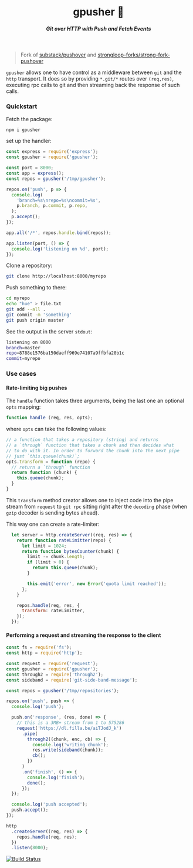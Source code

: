 <h1 align="center">gpusher 📝  </h1>

<h5 align="center">Git over HTTP with Push and Fetch Events</h5>

<br/>

> Fork of [substack/pushover](https://github.com/substack/pushover) and [strongloop-forks/strong-fork-pushover](https://github.com/strongloop-forks/strong-fork-pushover)

`gpusher` allows one to have control as a middleware between `git` and the `http` transport. It does so by providing `*.git/*` routes over `(req,res)`, executing rpc calls to git and then streaming back the response of such calls.


### Quickstart

Fetch the package:

```
npm i gpusher
```

set up the handler:

```js
const express = require('express');
const gpusher = require('gpusher');

const port = 8000;
const app = express();
const repos = gpusher('/tmp/gpusher');

repos.on('push', p => {
  console.log(
    'branch=%s\nrepo=%s\ncommit=%s',
    p.branch, p.commit, p.repo,
  );
  p.accept();
});

app.all('/*', repos.handle.bind(repos)); 

app.listen(port, () => {
  console.log('listening on %d', port);
});
```

Clone a repository:


```sh
git clone http://localhost:8000/myrepo
```

Push something to there:

```sh
cd myrepo
echo "hue" > file.txt
git add --all .
git commit -m 'something'
git push origin master
```

See the output in the server `stdout`:

```sh
listening on 8000
branch=master
repo=8788e1576ba150daeff969e74107a9ffbfa20b1c
commit=myrepo
```


### Use cases

#### Rate-limiting big pushes

The `handle` function takes three arguments, being the last one an optional `opts` mapping:

```js
function handle (req, res, opts);
```

where `opts` can take the following values:

```js
// a function that takes a repository (string) and returns
// a `through` function that takes a chunk and then decides what 
// to do with it. In order to forward the chunk into the next pipe
// just `this.queue(chunk)`;
opts.transform = function (repo) { 
  // return a `through` function
  return function (chunk) { 
    this.queue(chunk);
  }
}
```

This `transform` method creator allows one to inject code into the pipe stream from `request` to `git rpc` sitting right after the `decoding` phase (when `gzip` decoder is sending bytes ahead).

This way one can create a rate-limiter:


```js
  let server = http.createServer((req, res) => {
    return function rateLimitter(repo) {
      let limit = 1024;
      return function bytesCounter(chunk) {
        limit -= chunk.length;
        if (limit > 0) {
          return this.queue(chunk);
        }

        this.emit('error', new Error('quota limit reached'));
      };
    }

    repos.handle(req, res, {
      transform: rateLimitter,
    });
  });
```



#### Performing a request and streaming the response to the client

```js
const fs = require('fs');
const http = require('http');

const request = require('request');
const gpusher = require('gpusher');
const through2 = require('through2');
const sideband = require('git-side-band-message');

const repos = gpusher('/tmp/repositories');

repos.on('push', push => {
  console.log('push');

  push.on('response', (res, done) => {
    // this is a 3MB+ stream from 1 to 575286
    request('https://dl.filla.be/aiTJodJ_k')
      .pipe(
        through2((chunk, enc, cb) => {
          console.log('writing chunk');
          res.write(sideband(chunk));
          cb();
        })
      )
      .on('finish', () => {
        console.log('finish');
        done();
      });
  });

  console.log('push accepted');
  push.accept();
});

http
  .createServer((req, res) => {
    repos.handle(req, res);
  })
  .listen(8000);
```


[![Build Status](https://travis-ci.org/cirocosta/gpusher.svg?branch=master)](https://travis-ci.org/cirocosta/gpusher)

